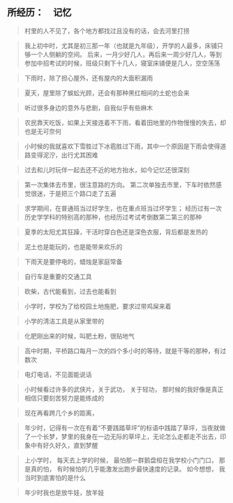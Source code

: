 ## 所经历：　记忆

> 村里的人不见了，各个地方都找过且没有的话，会去河里打捞

> 我上初中时，尤其是初三那一年（也就是九年级），开学的人最多，床铺只够一个人侧躺的空间。 后来，一月少好几人，再后来一周少好几人，等到参加中招考试的时候，班级只剩下十几人，寝室床铺便是几人，空空荡荡

> 下雨时，除了担心屋外，还有屋内的大面积漏雨

> 夏天，屋里除了蜈蚣光顾，还会有那种黑红相间的土蛇也会来

> 听过很多身边的意外与悲剧，自我似乎有些麻木

> 农民靠天吃饭，如果上天接连着不下雨，看着田地里的作物慢慢的失去，却也是无可奈何

> 小时候的我就喜欢下雪胜过下冰雹胜过下雨，其中一个原因是下雨会使得道路变得泥泞，出行尤其困难

> 过去和儿时玩伴一起去还不近的地方抬水，如今记忆还很深刻

> 第一次集体去市里，很注意路的方向。 第二次单独去市里，下车时依然感觉很迷，于是把三个路口走了五遍

> 求学期间，在普通班当过好学生，也在重点班当过坏学生；  经历过有一次历史学学科的特别高的那种，也经历过考试考倒数第二第三的那种

> 夏季的太阳尤其狂躁，干活时穿白色还是深色衣服，背后都是发热的

> 泥土也是能玩的，也是能带来欢乐的

> 下雨天是要停电的，蜡烛是家庭常备

> 自行车是重要的交通工具

> 砍柴，古代能看到，过去也能看到

> 小学时，学校为了给校园土地施肥，要求过带鸡屎来着

> 小学的清洁工具是从家里带的

> 化肥刚出来的时候，叫肥土粉，很贴地气

> 高中时期，平桥路口每月一次的四个多小时的等待，就是干等的那种，有过数次

> 电灯电话，不见面能说话

> 小时候看过许多的武侠片，关于武功， 关于轻功， 那时候的我好像是真正相信只要刻苦努力是能练成的

> 现在再看跨几个乡的距离，

> 年少时，记得有一次在有着“不要践踏草坪”的标语中践踏了草坪，当夜就做了一个长梦，梦里的我身在一边无际的草坪上，无论怎么走都走不出去，印象中有好久好久，直到梦醒

> 上小学时， 每天去上学的时候， 最怕那一群鹅盘桓在我学校小门门口， 那是真的怕， 有时候怕的几乎能激发出跑步最快速度的记录。 如今想想， 我当时到底害怕的是什么

> 年少时我也是放牛娃，放羊娃

